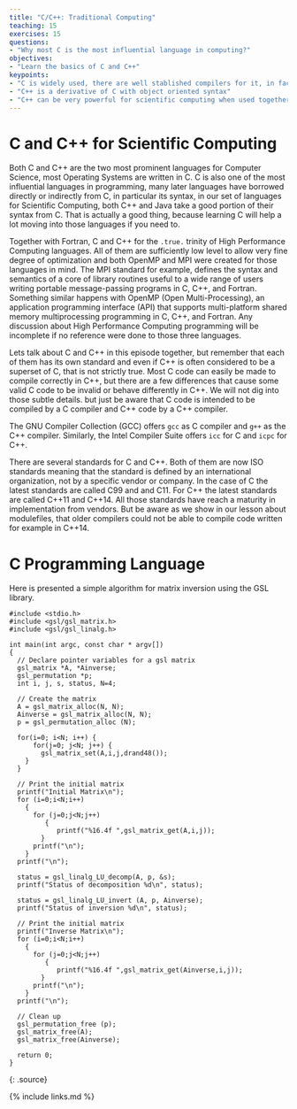 ```yaml
---
title: "C/C++: Traditional Computing"
teaching: 15
exercises: 15
questions:
- "Why most C is the most influential language in computing?"
objectives:
- "Learn the basics of C and C++"
keypoints:
- "C is widely used, there are well stablished compilers for it, in fact most Operating Systems are written in that language."
- "C++ is a derivative of C with object oriented syntax"
- "C++ can be very powerful for scientific computing when used together with Boost"
---
```


# C and C++ for Scientific Computing

Both C and C++ are the two most prominent languages for Computer Science, most Operating Systems are written in C. C is also one of the most influential languages in programming, many later languages have borrowed directly or indirectly from C, in particular its syntax, in our set of languages for Scientific Computing, both C++ and Java take a good portion of their syntax from C. That is actually a good thing, because learning C will help a lot moving into those languages if you need to.

Together with Fortran, C and C++ for the `.true.` trinity of High Performance Computing languages. All of them are sufficiently low level to allow very fine degree of optimization and both OpenMP and MPI were created for those languages in mind.
The MPI standard for example, defines the syntax and semantics of a core of library routines useful to a wide range of users writing portable message-passing programs in C, C++, and Fortran. Something similar happens with OpenMP (Open Multi-Processing), an application programming interface (API) that supports multi-platform shared memory multiprocessing programming in C, C++, and Fortran. Any discussion about High Performance Computing programming will be incomplete if no reference were done to those three languages.

Lets talk about C and C++ in this episode together, but remember that each of them has its own standard and even if C++ is often considered to be a superset of C, that is not strictly true. Most C code can easily be made to compile correctly in C++, but there are a few differences that cause some valid C code to be invalid or behave differently in C++. We will not dig into those subtle details. but just be aware that C code is intended to be compiled by a C compiler and C++ code by a C++ compiler.

The GNU Compiler Collection (GCC) offers `gcc` as C compiler and `g++` as the C++ compiler. Similarly, the Intel Compiler Suite offers `icc` for C and `icpc` for C++.

There are several standards for C and C++. Both of them are now ISO standards meaning that the standard is defined by an international organization, not by a specific vendor or company. In the case of C the latest standards are called C99 and and C11. For C++ the latest standards are called C++11 and C++14. All those standards have reach a maturity in implementation from vendors. But be aware as we show in our lesson about modulefiles, that older compilers could not be able to compile code written for example in C++14.

# C Programming Language

Here is presented a simple algorithm for matrix inversion using the GSL library.

~~~
#include <stdio.h>
#include <gsl/gsl_matrix.h>
#include <gsl/gsl_linalg.h>

int main(int argc, const char * argv[])
{
  // Declare pointer variables for a gsl matrix
  gsl_matrix *A, *Ainverse;
  gsl_permutation *p;
  int i, j, s, status, N=4;

  // Create the matrix
  A = gsl_matrix_alloc(N, N);
  Ainverse = gsl_matrix_alloc(N, N);
  p = gsl_permutation_alloc (N);

  for(i=0; i<N; i++) {
      for(j=0; j<N; j++) {
        gsl_matrix_set(A,i,j,drand48());
    }
  }

  // Print the initial matrix
  printf("Initial Matrix\n");
  for (i=0;i<N;i++)
    {
      for (j=0;j<N;j++)
	     {
	        printf("%16.4f ",gsl_matrix_get(A,i,j));
        }
      printf("\n");
    }
  printf("\n");

  status = gsl_linalg_LU_decomp(A, p, &s);
  printf("Status of decomposition %d\n", status);

  status = gsl_linalg_LU_invert (A, p, Ainverse);
  printf("Status of inversion %d\n", status);

  // Print the initial matrix
  printf("Inverse Matrix\n");
  for (i=0;i<N;i++)
    {
      for (j=0;j<N;j++)
	     {
	        printf("%16.4f ",gsl_matrix_get(Ainverse,i,j));
        }
      printf("\n");
    }
  printf("\n");

  // Clean up
  gsl_permutation_free (p);
  gsl_matrix_free(A);
  gsl_matrix_free(Ainverse);

  return 0;
}
~~~
{: .source}




{% include links.md %}
